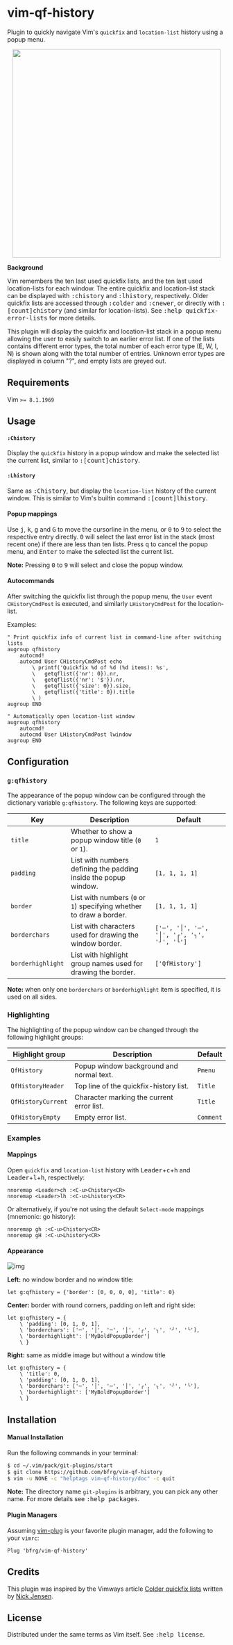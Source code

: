 # vim-qf-history

Plugin to quickly navigate Vim's `quickfix` and `location-list` history using a
popup menu.

<dl>
  <p align="center">
  <img src="https://user-images.githubusercontent.com/6266600/75272505-581fa500-57fe-11ea-844d-9e0f6dc334a6.png" width="480"/>
  </p>
</dl>

**Background**

Vim remembers the ten last used quickfix lists, and the ten last used
location-lists for each window. The entire quickfix and location-list stack can
be displayed with <kbd>:chistory</kbd> and <kbd>:lhistory</kbd>, respectively.
Older quickfix lists are accessed through <kbd>:colder</kbd> and
<kbd>:cnewer</kbd>, or directly with <kbd>:[count]chistory</kbd> (and similar
for location-lists). See <kbd>:help quickfix-error-lists</kbd> for more details.

This plugin will display the quickfix and location-list stack in a popup menu
allowing the user to easily switch to an earlier error list. If one of the lists
contains different error types, the total number of each error type (E, W, I, N)
is shown along with the total number of entries. Unknown error types are
displayed in column "?", and empty lists are greyed out.


## Requirements

Vim `>= 8.1.1969`


## Usage

#### `:Chistory`

Display the `quickfix` history in a popup window and make the selected list the
current list, similar to <kbd>:[count]chistory</kbd>.

#### `:Lhistory`

Same as <kbd>:Chistory</kbd>, but display the `location-list` history of the
current window. This is similar to Vim's builtin command
<kbd>:[count]lhistory</kbd>.

#### Popup mappings

Use <kbd>j</kbd>, <kbd>k</kbd>, <kbd>g</kbd> and <kbd>G</kbd> to move the
cursorline in the menu, or <kbd>0</kbd> to <kbd>9</kbd> to select the respective
entry directly. <kbd>0</kbd> will select the last error list in the stack (most
recent one) if there are less than ten lists. Press <kbd>q</kbd> to cancel the
popup menu, and <kbd>Enter</kbd> to make the selected list the current list.

**Note:** Pressing <kbd>0</kbd> to <kbd>9</kbd> will select and close the popup
window.

#### Autocommands

After switching the quickfix list through the popup menu, the `User` event
`CHistoryCmdPost` is executed, and similarly `LHistoryCmdPost` for the
location-list.

Examples:
```vim
" Print quickfix info of current list in command-line after switching lists
augroup qfhistory
    autocmd!
    autocmd User CHistoryCmdPost echo
        \ printf('Quickfix %d of %d (%d items): %s',
        \   getqflist({'nr': 0}).nr,
        \   getqflist({'nr': '$'}).nr,
        \   getqflist({'size': 0}).size,
        \   getqflist({'title': 0}).title
        \ )
augroup END

" Automatically open location-list window
augroup qfhistory
    autocmd!
    autocmd User LHistoryCmdPost lwindow
augroup END
```


## Configuration

### `g:qfhistory`

The appearance of the popup window can be configured through the dictionary
variable `g:qfhistory`. The following keys are supported:

| Key               | Description                                                         | Default                                    |
| ----------------- | ------------------------------------------------------------------- | ------------------------------------------ |
| `title`           | Whether to show a popup window title (`0` or `1`).                  | `1`                                        |
| `padding`         | List with numbers defining the padding inside the popup window.     | `[1, 1, 1, 1]`                             |
| `border`          | List with numbers (`0` or `1`) specifying whether to draw a border. | `[1, 1, 1, 1]`                             |
| `borderchars`     | List with characters used for drawing the window border.            | `['─', '│', '─', '│', '┌', '┐', '┘', '└']` |
| `borderhighlight` | List with highlight group names used for drawing the border.        | `['QfHistory']`                            |

**Note:** when only one `borderchars` or `borderhighlight` item is specified, it
is used on all sides.

### Highlighting

The highlighting of the popup window can be changed through the following
highlight groups:

| Highlight group     | Description                               | Default   |
| ------------------- | ----------------------------------------- | --------- |
| `QfHistory`         | Popup window background and normal text.  | `Pmenu`   |
| `QfHistoryHeader`   | Top line of the quickfix-history list.    | `Title`   |
| `QfHistoryCurrent`  | Character marking the current error list. | `Title`   |
| `QfHistoryEmpty`    | Empty error list.                         | `Comment` |

### Examples

#### Mappings

Open `quickfix` and `location-list` history with
<kbd>Leader</kbd>+<kbd>c</kbd>+<kbd>h</kbd> and
<kbd>Leader</kbd>+<kbd>l</kbd>+<kbd>h</kbd>, respectively:
```vim
nnoremap <Leader>ch :<C-u>Chistory<CR>
nnoremap <Leader>lh :<C-u>Lhistory<CR>
```

Or alternatively, if you're not using the default `Select-mode` mappings
(mnemonic: go history):
```vim
nnoremap gh :<C-u>Chistory<CR>
nnoremap gH :<C-u>Lhistory<CR>
```

#### Appearance

![img][image-examples]

**Left:** no window border and no window title:
```vim
let g:qfhistory = {'border': [0, 0, 0, 0], 'title': 0}
```

**Center:** border with round corners, padding on left and right side:
```vim
let g:qfhistory = {
    \ 'padding': [0, 1, 0, 1],
    \ 'borderchars': ['─', '│', '─', '│', '╭', '╮', '╯', '╰'],
    \ 'borderhighlight': ['MyBoldPopupBorder']
    \ }
```

**Right:** same as middle image but without a window title
```vim
let g:qfhistory = {
    \ 'title': 0,
    \ 'padding': [0, 1, 0, 1],
    \ 'borderchars': ['─', '│', '─', '│', '╭', '╮', '╯', '╰'],
    \ 'borderhighlight': ['MyBoldPopupBorder']
    \ }
```


## Installation

#### Manual Installation

Run the following commands in your terminal:
```bash
$ cd ~/.vim/pack/git-plugins/start
$ git clone https://github.com/bfrg/vim-qf-history
$ vim -u NONE -c "helptags vim-qf-history/doc" -c quit
```
**Note:** The directory name `git-plugins` is arbitrary, you can pick any other
name. For more details see <kbd>:help packages</kbd>.

#### Plugin Managers

Assuming [vim-plug][plug] is your favorite plugin manager, add the following to
your `vimrc`:
```vim
Plug 'bfrg/vim-qf-history'
```


## Credits

This plugin was inspired by the Vimways article [Colder quickfix lists][vimways]
written by [Nick Jensen][nickspoons].


## License

Distributed under the same terms as Vim itself. See <kbd>:help license</kbd>.

[vimways]: https://vimways.org/2018/colder-quickfix-lists
[nickspoons]: https://github.com/nickspoons
[image-examples]: https://user-images.githubusercontent.com/6266600/74968239-cb01d800-541a-11ea-87f6-cb6ba9829395.png
[plug]: https://github.com/junegunn/vim-plug
